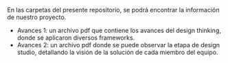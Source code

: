 En las carpetas del presente repositorio, se podrá encontrar la información de nuestro proyecto.
- Avances 1: un archivo pdf que contiene los avances del design thinking, donde se aplicaron diversos frameworks.
- Avances 2: un archivo pdf donde se puede observar la etapa de design studio, detallando la visión de la solución de cada miembro del equipo.
